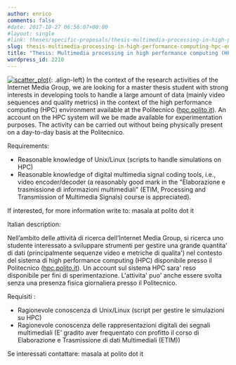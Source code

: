```yaml
---
author: enrico
comments: false
#date: 2017-10-27 06:56:07+00:00
#layout: single
#link: theses/specific-proposals/thesis-multimedia-processing-in-high-performance-computing-hpc-environments/
slug: thesis-multimedia-processing-in-high-performance-computing-hpc-environments
title: "Thesis: Multimedia processing in high performance computing (HPC) environments"
wordpress_id: 2210
---
```


[![scatter_plot]({{site.baseurl}}/res/2015/04/scatter_plot.png)]({{site.baseurl}}/res/2015/04/scatter_plot.png){: .align-left} In the context of the research activities of the Internet Media Group, we are looking for a master thesis student with strong interests in developing tools to handle a large amount of data (mainly video sequences and quality metrics) in the context of the high performance computing (HPC) environment available at the Politecnico ([hpc.polito.it](http://hpc.polito.it)). An account on the HPC system will we be made available for experimentation purposes. The activity can be carried out without being physically present on a day-to-day basis at the Politecnico.

Requirements:

- Reasonable knowledge of Unix/Linux (scripts to handle simulations on HPC)
- Reasonable knowledge of digital multimedia signal coding tools, i.e., video encoder/decoder (a reasonably good mark in the "Elaborazione e trasmissione di informazioni multimediali" (ETIM, Processing and Transmission of Multimedia Signals) course is appreciated).

If interested, for more information write to: masala at polito dot it

Italian description:

Nell’ambito delle attività di ricerca dell’Internet Media Group, si ricerca uno studente interessato a sviluppare strumenti per gestire una grande quantita' di dati (principalmente sequenze video e metriche di qualita') nel contesto del sistema di high performance computing (HPC) disponibile presso il Politecnico ([hpc.polito.it](http://hpc.polito.it)). Un account sul sistema HPC sara' reso disponibile per fini di sperimentazione. L'attivita' puo' anche essere svolta senza una presenza fisica giornaliera presso il Politecnico.

Requisiti :

- Ragionevole conoscenza di Unix/Linux (script per gestire le simulazioni su HPC)
- Ragionevole conoscenza delle rappresentazioni digitali dei segnali multimediali (E’ gradito aver frequentato con profitto il corso di Elaborazione e Trasmissione di dati Multimediali (ETIM))

Se interessati contattare: masala at polito dot it
